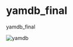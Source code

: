 # yamdb_final
yamdb_final


![yamdb](https://github.com/grachevvladislav/yamdb_final/actions/workflows/.github/workflows/yamdb_workflow.yml/badge.svg)
